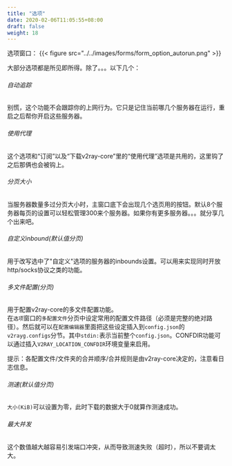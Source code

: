 ```yaml
---
title: "选项"
date: 2020-02-06T11:05:55+08:00
draft: false
weight: 18
---
```


选项窗口：
{{< figure src="../../images/forms/form_option_autorun.png" >}}

大部分选项都是所见即所得。除了。。。以下几个：  

###### 自动追踪
别慌，这个功能不会跟踪你的上网行为。它只是记住当前哪几个服务器在运行，重启之后帮你开启这些服务器。  

###### 使用代理
这个选项和“订阅”以及“下载v2ray-core”里的“使用代理”选项是共用的，这里钩了之后那俩也会被钩上。  

###### 分页大小
当服务器数量多过分页大小时，主窗口底下会出现几个选页用的按钮。默认8个服务器每页的设置可以轻松管理300来个服务器。如果你有更多服务器。。。就分享几个出来吧。  

###### 自定义inbound(默认值分页)
用于改写选中了"自定义"选项的服务器的inbounds设置。可以用来实现同时开放http/socks协议之类的功能。 

###### 多文件配置(分页)
用于配置v2ray-core的多文件配置功能。  
在`选项`窗口的`多配置文件`分页中设定常用的配置文件路径（必须是完整的绝对路径）。然后就可以在`配置编辑器`里面把这些设定插入到`config.json`的`v2rayg.configs`分节。其中`stdin:`表示当前整个`config.json`。CONFDIR功能可以通过插入`V2RAY_LOCATION_CONFDIR`环境变量来启用。  

提示：各配置文件/文件夹的合并顺序/合并规则是由v2ray-core决定的，注意看日志信息。  

###### 测速(默认值分页)
`大小(KiB)`可以设置为零，此时下载的数据大于0就算作测速成功。  

###### 最大并发
这个数值越大越容易引发端口冲突，从而导致测速失败（超时），所以不要调太大。  